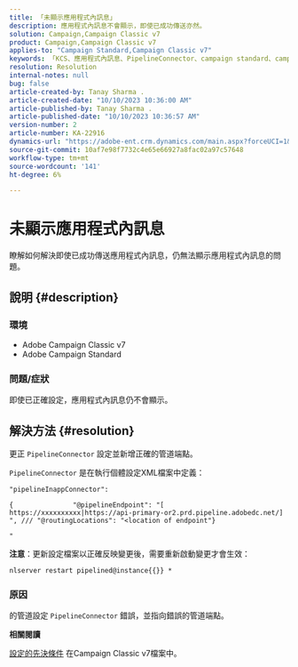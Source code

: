 ```yaml
---
title: 「未顯示應用程式內訊息」
description: 應用程式內訊息不會顯示，即使已成功傳送亦然。
solution: Campaign,Campaign Classic v7
product: Campaign,Campaign Classic v7
applies-to: "Campaign Standard,Campaign Classic v7"
keywords: 「KCS、應用程式內訊息、PipelineConnector、campaign standard、campaign classic、未顯示」
resolution: Resolution
internal-notes: null
bug: false
article-created-by: Tanay Sharma .
article-created-date: "10/10/2023 10:36:00 AM"
article-published-by: Tanay Sharma .
article-published-date: "10/10/2023 10:36:57 AM"
version-number: 2
article-number: KA-22916
dynamics-url: "https://adobe-ent.crm.dynamics.com/main.aspx?forceUCI=1&pagetype=entityrecord&etn=knowledgearticle&id=e9409bc8-5867-ee11-9ae7-6045bd0063aa"
source-git-commit: 10af7e98f7732c4e65e66927a8fac02a97c57648
workflow-type: tm+mt
source-wordcount: '141'
ht-degree: 6%

---
```


# 未顯示應用程式內訊息


瞭解如何解決即使已成功傳送應用程式內訊息，仍無法顯示應用程式內訊息的問題。

## 說明 {#description}


### 環境

- Adobe Campaign Classic v7
- Adobe Campaign Standard




### 問題/症狀

即使已正確設定，應用程式內訊息仍不會顯示。


## 解決方法 {#resolution}


更正 `PipelineConnector` 設定並新增正確的管道端點。

`PipelineConnector` 是在執行個體設定XML檔案中定義：




```
"pipelineInappConnector":

{               "@pipelineEndpoint": "[ https://xxxxxxxxxx|https://api-primary-or2.prd.pipeline.adobedc.net/] ", /// "@routingLocations": "<location of endpoint"}

"
```




<b>注意</b>：更新設定檔案以正確反映變更後，需要重新啟動變更才會生效：

`nlserver restart pipelined@instance{{}} *`



### 原因

的管道設定 `PipelineConnector` 錯誤，並指向錯誤的管道端點。



<b>相關閱讀</b>

[設定的先決條件](https://experienceleague.adobe.com/docs/campaign-classic/using/integrating-with-adobe-experience-cloud/experience-triggers/configuring-pipeline.html#prerequisites) 在Campaign Classic v7檔案中。
